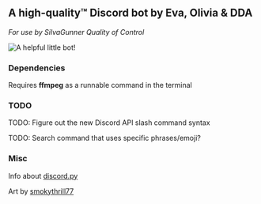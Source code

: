 ## A high-quality™ Discord bot by Eva, Olivia & DDA

_For use by SilvaGunner Quality of Control_

![A helpful little bot!](https://dl.dropboxusercontent.com/s/8jus05rwhqpzo42/joke_explainer_7000.png?dl=0)

### Dependencies

Requires **ffmpeg** as a runnable command in the terminal

### TODO

TODO: Figure out the new Discord API slash command syntax

TODO: Search command that uses specific phrases/emoji?

### Misc

Info about [discord.py](https://discordpy.readthedocs.io/en/latest/)

Art by [smokythrill77](https://twitter.com/smokythrill77)
